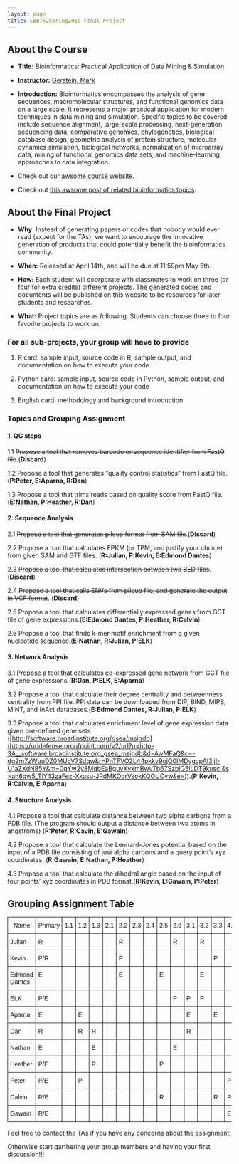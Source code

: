 ```yaml
---
layout: page
title: CBB752Spring2016 Final Project
---
```


About the Course
----------------

-   **Title:** Bioinformatics: Practical Application of Data Mining & Simulation

-   **Instructor:** [Gerstein, Mark](<http://www.gersteinlab.org>)

-   **Introduction:** Bioinformatics encompasses the analysis of gene sequences,
    macromolecular structures, and functional genomics data on a large scale. It
    represents a major practical application for modern techniques in data
    mining and simulation. Specific topics to be covered include sequence
    alignment, large-scale processing, next-generation sequencing data,
    comparative genomics, phylogenetics, biological database design, geometric
    analysis of protein structure, molecular-dynamics simulation, biological
    networks, normalization of microarray data, mining of functional genomics
    data sets, and machine-learning approaches to data integration.

-   Check out our [awsome course website](<http://cbb752b16.gersteinlab.org>).

-   Check out [this awsome post of related bioinformatics
    topics](<{%post_url 2016-4-10-Categories-of-knowledge-for-bioinformatics-education %}>).

About the Final Project
-----------------------

-   **Why:** Instead of generating papers or codes that nobody would ever read
    (expect for the TAs), we want to encourage the innovative generation of
    products that could potentially benefit the bioinformatics community.

-   **When:** Released at April 14th, and will be due at 11:59pm May 5th.

-   **How:** Each student will coorporate with classmates to work on three (or
    four for extra credits) different projects. The generated codes and
    documents will be published on this website to be resources for later
    students and researches.

-   **What:** Project topics are as following. Students can choose three to four
    favorite projects to work on.

### For all sub-projects, your group will have to provide

1.  R card: sample input, source code in R, sample output, and documentation on
    how to execute your code

2.  Python card: sample input, source code in Python, sample output, and
    documentation on how to execute your code

3.  English card: methodology and background introduction

### Topics and Grouping Assignment

#### 1. QC steps

1.1 ~~Propose a tool that removes barcode or sequence identifier from FastQ file~~.(**Discard**)

1.2 Propose a tool that generates “quality control statistics” from FastQ file. (**P:Peter, E:Aparna, R:Dan**)

1.3 Propose a tool that trims reads based on quality score from FastQ file. (**E:Nathan, P:Heather, R:Dan**)

#### 2. Sequence Analysis

2.1 ~~Propose a tool that generates pileup format from SAM file~~.(**Discard**)

2.2 Propose a tool that calculates FPKM (or TPM, and justify your choice) from
given SAM and GTF files. (**R:Julian, P:Kevin, E:Edmond Dantes**)

2.3 ~~Propose a tool that calculates intersection between two BED files~~. (**Discard**)

2.4 ~~Propose a tool that calls SNVs from pileup file, and generate the output in
VCF format~~. (**Discard**)

2.5 Propose a tool that calculates differentially expressed genes from GCT file
of gene expressions.(**E:Edmond Dantes, P:Heather, R:Calvin**)

2.6 Propose a tool that finds k-mer motif enrichment from a given nucleotide
sequence.(**E:Nathan, R:Julian, P:ELK**)

#### 3. Network Analysis

3.1 Propose a tool that calculates co-expressed gene network from GCT file of
gene expressions.(**R:Dan, P:ELK, E:Aparna**)

3.2 Propose a tool that calculate their degree centrality and betweenness
centrality from PPI file. PPI data can be downloaded from DIP, BIND, MIPS, MINT,
and InAct databases.(**E:Edmond Dantes, R:Julian, P:ELK**)

3.3 Propose a tool that calculates enrichment level of gene expression data
given pre-defined gene sets
([http://software.broadinstitute.org/gsea/msigdb](<https://urldefense.proofpoint.com/v2/url?u=http-3A__software.broadinstitute.org_gsea_msigdb&d=AwMFaQ&c=-dg2m7zWuuDZ0MUcV7Sdqw&r=PnTFVO2L44pkkv9ojQ0IMDygcpAI3ijI-U1aZXdN85Y&m=0qYw2y8MqbEaBguyXvxmBwvTb67SzblG5ILDT9kuscI&s=ah6gw5_TiY43zaFez-Xxusu-JRdMKObrVsokKQOUCyw&e=>)).(**P:Kevin, R:Calvin, E:Aparna**)

#### 4. Structure Analysis

4.1 Propose a tool that calculate distance between two alpha carbons from a PDB
file. (The program should output a distance between two atoms in angstroms) (**P:Peter, R:Cavin, E:Gawain**)

4.2 Propose a tool that calculate the Lennard-Jones potential based on the input
of a PDB file consisting of just alpha carbons and a query point’s xyz
coordinates. (**R:Gawain, E:Nathan, P:Heather**)

4.3 Propose a tool that calculate the dihedral angle based on the input of four
points’ xyz coordinates in PDB format.(**R:Kevin, E:Gawain, P:Peter**)





## Grouping Assignment Table


<style type="text/css">
.tg  {border-collapse:collapse;border-spacing:0;}
.tg td{font-family:Arial, sans-serif;font-size:14px;padding:10px 5px;border-style:solid;border-width:1px;overflow:hidden;word-break:normal;}
.tg th{font-family:Arial, sans-serif;font-size:14px;font-weight:normal;padding:10px 5px;border-style:solid;border-width:1px;overflow:hidden;word-break:normal;}
.tg .tg-yw4l{vertical-align:top}
</style>
<table class="tg">
  <tr>
    <th class="tg-yw4l">Name</th>
    <th class="tg-yw4l">Primary</th>
    <th class="tg-yw4l">1.1</th>
    <th class="tg-yw4l">1.2</th>
    <th class="tg-yw4l">1.3</th>
    <th class="tg-yw4l">2.1</th>
    <th class="tg-yw4l">2.2</th>
    <th class="tg-yw4l">2.3</th>
    <th class="tg-yw4l">2.4</th>
    <th class="tg-yw4l">2.5</th>
    <th class="tg-yw4l">2.6</th>
    <th class="tg-yw4l">3.1</th>
    <th class="tg-yw4l">3.2</th>
    <th class="tg-yw4l">3.3</th>
    <th class="tg-yw4l">4.1</th>
    <th class="tg-yw4l">4.2</th>
    <th class="tg-yw4l">4.3</th>
  </tr>
  <tr>
    <td class="tg-yw4l">Julian</td>
    <td class="tg-yw4l">R</td>
    <td class="tg-yw4l"></td>
    <td class="tg-yw4l"></td>
    <td class="tg-yw4l"></td>
    <td class="tg-yw4l"></td>
    <td class="tg-yw4l">R</td>
    <td class="tg-yw4l"></td>
    <td class="tg-yw4l"></td>
    <td class="tg-yw4l"></td>
    <td class="tg-yw4l">R</td>
    <td class="tg-yw4l"></td>
    <td class="tg-yw4l">R</td>
    <td class="tg-yw4l"></td>
    <td class="tg-yw4l"></td>
    <td class="tg-yw4l"></td>
    <td class="tg-yw4l"></td>
  </tr>
  <tr>
    <td class="tg-yw4l">Kevin</td>
    <td class="tg-yw4l">P/R</td>
    <td class="tg-yw4l"></td>
    <td class="tg-yw4l"></td>
    <td class="tg-yw4l"></td>
    <td class="tg-yw4l"></td>
    <td class="tg-yw4l">P</td>
    <td class="tg-yw4l"></td>
    <td class="tg-yw4l"></td>
    <td class="tg-yw4l"></td>
    <td class="tg-yw4l"></td>
    <td class="tg-yw4l"></td>
    <td class="tg-yw4l"></td>
    <td class="tg-yw4l">P</td>
    <td class="tg-yw4l"></td>
    <td class="tg-yw4l"></td>
    <td class="tg-yw4l">R</td>
  </tr>
  <tr>
    <td class="tg-yw4l">Edmond Dantes</td>
    <td class="tg-yw4l">E</td>
    <td class="tg-yw4l"></td>
    <td class="tg-yw4l"></td>
    <td class="tg-yw4l"></td>
    <td class="tg-yw4l"></td>
    <td class="tg-yw4l">E</td>
    <td class="tg-yw4l"></td>
    <td class="tg-yw4l"></td>
    <td class="tg-yw4l">E</td>
    <td class="tg-yw4l"></td>
    <td class="tg-yw4l"></td>
    <td class="tg-yw4l">E</td>
    <td class="tg-yw4l"></td>
    <td class="tg-yw4l"></td>
    <td class="tg-yw4l"></td>
    <td class="tg-yw4l"></td>
  </tr>
  <tr>
    <td class="tg-yw4l">ELK</td>
    <td class="tg-yw4l">P/E</td>
    <td class="tg-yw4l"></td>
    <td class="tg-yw4l"></td>
    <td class="tg-yw4l"></td>
    <td class="tg-yw4l"></td>
    <td class="tg-yw4l"></td>
    <td class="tg-yw4l"></td>
    <td class="tg-yw4l"></td>
    <td class="tg-yw4l"></td>
    <td class="tg-yw4l">P</td>
    <td class="tg-yw4l">P</td>
    <td class="tg-yw4l">P</td>
    <td class="tg-yw4l"></td>
    <td class="tg-yw4l"></td>
    <td class="tg-yw4l"></td>
    <td class="tg-yw4l"></td>
  </tr>
  <tr>
    <td class="tg-yw4l">Aparna</td>
    <td class="tg-yw4l">E</td>
    <td class="tg-yw4l"></td>
    <td class="tg-yw4l">E</td>
    <td class="tg-yw4l"></td>
    <td class="tg-yw4l"></td>
    <td class="tg-yw4l"></td>
    <td class="tg-yw4l"></td>
    <td class="tg-yw4l"></td>
    <td class="tg-yw4l"></td>
    <td class="tg-yw4l"></td>
    <td class="tg-yw4l">E</td>
    <td class="tg-yw4l"></td>
    <td class="tg-yw4l">E</td>
    <td class="tg-yw4l"></td>
    <td class="tg-yw4l"></td>
    <td class="tg-yw4l"></td>
  </tr>
  <tr>
    <td class="tg-yw4l">Dan</td>
    <td class="tg-yw4l">R</td>
    <td class="tg-yw4l"></td>
    <td class="tg-yw4l">R</td>
    <td class="tg-yw4l">R</td>
    <td class="tg-yw4l"></td>
    <td class="tg-yw4l"></td>
    <td class="tg-yw4l"></td>
    <td class="tg-yw4l"></td>
    <td class="tg-yw4l"></td>
    <td class="tg-yw4l"></td>
    <td class="tg-yw4l">R</td>
    <td class="tg-yw4l"></td>
    <td class="tg-yw4l"></td>
    <td class="tg-yw4l"></td>
    <td class="tg-yw4l"></td>
    <td class="tg-yw4l"></td>
  </tr>
  <tr>
    <td class="tg-yw4l">Nathan</td>
    <td class="tg-yw4l">E</td>
    <td class="tg-yw4l"></td>
    <td class="tg-yw4l"></td>
    <td class="tg-yw4l">E</td>
    <td class="tg-yw4l"></td>
    <td class="tg-yw4l"></td>
    <td class="tg-yw4l"></td>
    <td class="tg-yw4l"></td>
    <td class="tg-yw4l"></td>
    <td class="tg-yw4l">E</td>
    <td class="tg-yw4l"></td>
    <td class="tg-yw4l"></td>
    <td class="tg-yw4l"></td>
    <td class="tg-yw4l"></td>
    <td class="tg-yw4l">E</td>
    <td class="tg-yw4l"></td>
  </tr>
  <tr>
    <td class="tg-yw4l">Heather</td>
    <td class="tg-yw4l">P/E</td>
    <td class="tg-yw4l"></td>
    <td class="tg-yw4l"></td>
    <td class="tg-yw4l">P</td>
    <td class="tg-yw4l"></td>
    <td class="tg-yw4l"></td>
    <td class="tg-yw4l"></td>
    <td class="tg-yw4l"></td>
    <td class="tg-yw4l">P</td>
    <td class="tg-yw4l"></td>
    <td class="tg-yw4l"></td>
    <td class="tg-yw4l"></td>
    <td class="tg-yw4l"></td>
    <td class="tg-yw4l"></td>
    <td class="tg-yw4l">P</td>
    <td class="tg-yw4l"></td>
  </tr>
  <tr>
    <td class="tg-yw4l">Peter</td>
    <td class="tg-yw4l">P/E</td>
    <td class="tg-yw4l"></td>
    <td class="tg-yw4l">P</td>
    <td class="tg-yw4l"></td>
    <td class="tg-yw4l"></td>
    <td class="tg-yw4l"></td>
    <td class="tg-yw4l"></td>
    <td class="tg-yw4l"></td>
    <td class="tg-yw4l"></td>
    <td class="tg-yw4l"></td>
    <td class="tg-yw4l"></td>
    <td class="tg-yw4l"></td>
    <td class="tg-yw4l"></td>
    <td class="tg-yw4l">P</td>
    <td class="tg-yw4l"></td>
    <td class="tg-yw4l">P</td>
  </tr>
  <tr>
    <td class="tg-yw4l">Calvin</td>
    <td class="tg-yw4l">R/E</td>
    <td class="tg-yw4l"></td>
    <td class="tg-yw4l"></td>
    <td class="tg-yw4l"></td>
    <td class="tg-yw4l"></td>
    <td class="tg-yw4l"></td>
    <td class="tg-yw4l"></td>
    <td class="tg-yw4l"></td>
    <td class="tg-yw4l">R</td>
    <td class="tg-yw4l"></td>
    <td class="tg-yw4l"></td>
    <td class="tg-yw4l"></td>
    <td class="tg-yw4l">R</td>
    <td class="tg-yw4l">R</td>
    <td class="tg-yw4l"></td>
    <td class="tg-yw4l"></td>
  </tr>
  <tr>
    <td class="tg-yw4l">Gawain</td>
    <td class="tg-yw4l">R/E</td>
    <td class="tg-yw4l"></td>
    <td class="tg-yw4l"></td>
    <td class="tg-yw4l"></td>
    <td class="tg-yw4l"></td>
    <td class="tg-yw4l"></td>
    <td class="tg-yw4l"></td>
    <td class="tg-yw4l"></td>
    <td class="tg-yw4l"></td>
    <td class="tg-yw4l"></td>
    <td class="tg-yw4l"></td>
    <td class="tg-yw4l"></td>
    <td class="tg-yw4l"></td>
    <td class="tg-yw4l">E</td>
    <td class="tg-yw4l">R</td>
    <td class="tg-yw4l">E</td>
  </tr>
</table>





Feel free to contact the TAs if you have any concerns about the assignment!   


Otherwise start garthering your group members and having your first discussion!!!

